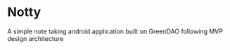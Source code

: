 # Notty
A simple note taking android application built on GreenDAO following MVP design architecture
